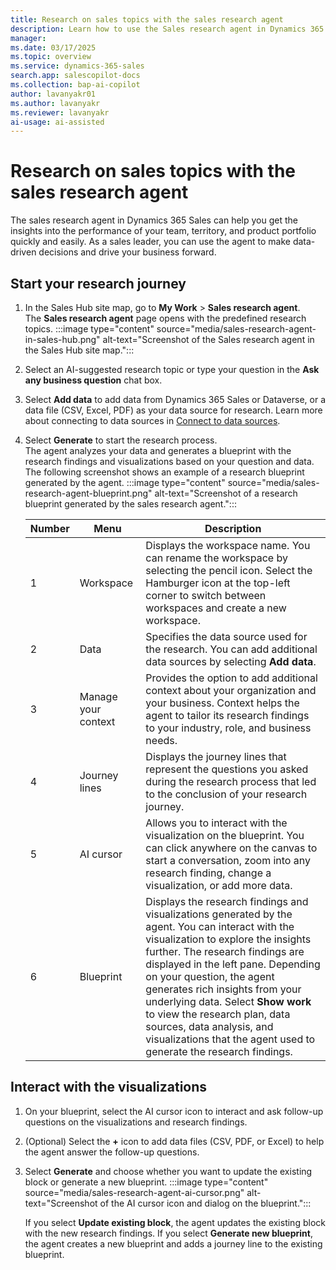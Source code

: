 ```yaml
---
title: Research on sales topics with the sales research agent
description: Learn how to use the Sales research agent in Dynamics 365 Sales to get insights about your team, territory, and product portfolio.
manager:
ms.date: 03/17/2025
ms.topic: overview
ms.service: dynamics-365-sales
search.app: salescopilot-docs
ms.collection: bap-ai-copilot
author: lavanyakr01
ms.author: lavanyakr
ms.reviewer: lavanyakr
ai-usage: ai-assisted
---
```


# Research on sales topics with the sales research agent

The sales research agent in Dynamics 365 Sales can help you get the insights into the performance of your team, territory, and product portfolio quickly and easily. As a sales leader, you can use the agent to make data-driven decisions and drive your business forward.  

## Start your research journey

1. In the Sales Hub site map, go to **My Work** > **Sales research agent**.  
   The **Sales research agent** page opens with the predefined research topics. 
   :::image type="content" source="media/sales-research-agent-in-sales-hub.png" alt-text="Screenshot of the Sales research agent in the Sales Hub site map.":::

1. Select an AI-suggested research topic or type your question in the **Ask any business question** chat box.
1. Select **Add data** to add data from Dynamics 365 Sales or Dataverse, or a data file (CSV, Excel, PDF) as your data source for research. Learn more about connecting to data sources in [Connect to data sources](sales-research-agent-connect-data.md).
1. Select **Generate** to start the research process.  
   The agent analyzes your data and generates a blueprint with the research findings and visualizations based on your question and data. The following screenshot shows an example of a research blueprint generated by the agent.
    :::image type="content" source="media/sales-research-agent-blueprint.png" alt-text="Screenshot of a research blueprint generated by the sales research agent.":::

    |Number  |Menu  |Description  |
    |---------|---------|---------|
    |1     | Workspace         | Displays the workspace name. You can rename the workspace by selecting the pencil icon. Select the Hamburger icon at the top-left corner to switch between workspaces and create a new workspace. |
    |2     | Data | Specifies the data source used for the research. You can add additional data sources by selecting **Add data**. |
    |3     |  Manage your context       | Provides the option to add additional context about your organization and your business. Context helps the agent to tailor its research findings to your industry, role, and business needs. 
    |4     |  Journey lines    | Displays the journey lines that represent the questions you asked during the research process that led to the conclusion of your research journey. |
    |5     |AI cursor | Allows you to interact with the visualization on the blueprint. You can click anywhere on the canvas to start a conversation, zoom into any research finding, change a visualization, or add more data. |
    |6     | Blueprint         | Displays the research findings and visualizations generated by the agent. You can interact with the visualization to explore the insights further. The research findings are displayed in the left pane. Depending on your question, the agent generates rich insights from your underlying data. Select **Show work** to view the research plan, data sources, data analysis, and visualizations that the agent used to generate the research findings. | 

## Interact with the visualizations

1. On your blueprint, select the AI cursor icon to interact and ask follow-up questions on the visualizations and research findings.
1. (Optional) Select the **+** icon to add data files (CSV, PDF, or Excel) to help the agent answer the follow-up questions.
1. Select **Generate** and choose whether you want to update the existing block or generate a new blueprint.
   :::image type="content" source="media/sales-research-agent-ai-cursor.png" alt-text="Screenshot of the AI cursor icon and dialog on the blueprint.":::

   If you select **Update existing block**, the agent updates the existing block with the new research findings. If you select **Generate new blueprint**, the agent creates a new blueprint and adds a journey line to the existing blueprint. 